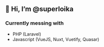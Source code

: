 ## 👋 Hi, I’m @superloika

### Currently messing with
- PHP (Laravel)
- Javascript (VueJS, Nuxt, Vuetify, Quasar)
